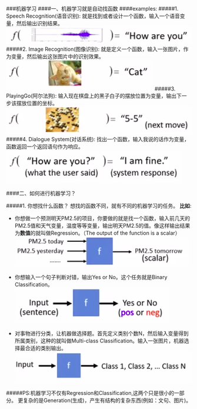 ###机器学习
####一、机器学习就是自动找函数
####examples:
#####1. Speech Recognition(语音识别):
就是找到或者设计一个函数，输入一个语音变量，然后输出识别结果。
![Speech Recognition](../assets/speech_recognition.png)
#####2. Image Recognition(图像识别):
就是定义一个函数，输入一张图片，作为变量，然后输出这张图片中的识别效果。
![Image Recognition](../assets/image_recognition.png)
#####3. PlayingGo(阿尔法狗):
输入现在棋盘上的黑子白子的摆放位置为变量，输出下一步该摆放位置的坐标。
![Playing Go](../assets/playing_go.png)
#####4. Dialogue System(对话系统):
找出一个函数，输入我说的话作为变量，函数返回一个返回语句作为响应。
![Dialogue System](../assets/dialogue_system.png)

####二、如何进行机器学习？

#####1. 你想找什么函数？
想找的函数不同，就有不同的机器学习的任务。
**比如**:

+ 你想做一个预测明天PM2.5的项目，你要做的就是找一个函数，输入前几天的PM2.5值和天气变量，温度等等变量，输出明天PM2.5的值。像这样输出结果为**数值**的就叫做Regression。（The output of the function is a scalar）
![PM2.5](../assets/pm2.5_tomorrow.png)
+ 你想输入一个句子判断对错，输出Yes or No。这个任务就是Binary Classification。
![Binary CLassification](../assets/binary_classification.png)

+ 对事物进行分类，让机器做选择题。首先定义类别个数N，然后输入变量得到所属类别，这种的就叫做Multi-class Classification。输入一张图片，机器选择最合适的类别输出。
![Multi class Classification](../assets/multi_class.png)

#####PS:机器学习不仅有Regression和Classification,这两个只是很小的一部分。
更复杂的是Generation(生成)，产生有结构的复杂东西(例如：文句、图片)。 

